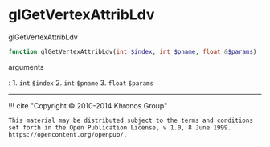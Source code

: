 # glGetVertexAttribLdv
glGetVertexAttribLdv

```php
function glGetVertexAttribLdv(int $index, int $pname, float &$params) : void
```

arguments

:    1. `int` `$index` 
    2. `int` `$pname` 
    3. `float` `$params` 

---
     

!!! cite "Copyright © 2010-2014 Khronos Group"

    This material may be distributed subject to the terms and conditions set forth in the Open Publication License, v 1.0, 8 June 1999. https://opencontent.org/openpub/.